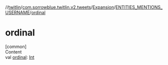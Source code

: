 //[twitlin](../../../index.md)/[com.sorrowblue.twitlin.v2.tweets](../../index.md)/[Expansion](../index.md)/[ENTITIES_MENTIONS_USERNAME](index.md)/[ordinal](ordinal.md)



# ordinal  
[common]  
Content  
val [ordinal](ordinal.md): [Int](https://kotlinlang.org/api/latest/jvm/stdlib/kotlin/-int/index.html)  



